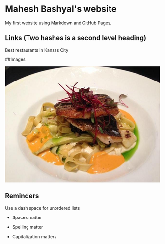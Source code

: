 # Mahesh Bashyal's website 

My first website using Markdown and GitHub Pages.

## Links (Two hashes is a second level heading)

Best restaurants in Kansas City [](https://www.tripadvisor.com/Restaurants-g44535-Kansas_City_Missouri.html)

##Images


![cafe-Trio image](https://github.com/Mahesh1416/cintel-01-pages/blob/main/cafe-trio.jpg)


## Reminders

Use a dash space for unordered lists

- Spaces matter

- Spelling matter

- Capitalization matters
